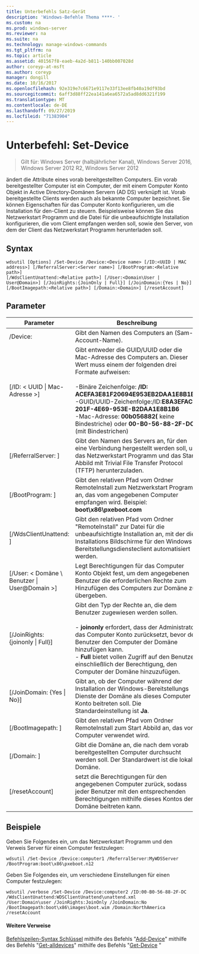```yaml
---
title: Unterbefehls Satz-Gerät
description: 'Windows-Befehle Thema ****- '
ms.custom: na
ms.prod: windows-server
ms.reviewer: na
ms.suite: na
ms.technology: manage-windows-commands
ms.tgt_pltfrm: na
ms.topic: article
ms.assetid: 401567f8-eaeb-4a2d-b811-140bb007028d
author: coreyp-at-msft
ms.author: coreyp
manager: dongill
ms.date: 10/16/2017
ms.openlocfilehash: 92e319e7c6671e9117e33f13ee8fb40a19df93bd
ms.sourcegitcommit: 6aff3d88ff22ea141a6ea6572a5ad8dd6321f199
ms.translationtype: MT
ms.contentlocale: de-DE
ms.lasthandoff: 09/27/2019
ms.locfileid: "71383904"
---
```

# <a name="subcommand-set-device"></a>Unterbefehl: Set-Device

>Gilt für: Windows Server (halbjährlicher Kanal), Windows Server 2016, Windows Server 2012 R2, Windows Server 2012

ändert die Attribute eines vorab bereitgestellten Computers. Ein vorab bereitgestellter Computer ist ein Computer, der mit einem Computer Konto Objekt in Active Directory-Domänen Servern (AD DS) verknüpft ist. Vorab bereitgestellte Clients werden auch als bekannte Computer bezeichnet. Sie können Eigenschaften für das Computer Konto konfigurieren, um die Installation für den-Client zu steuern. Beispielsweise können Sie das Netzwerkstart Programm und die Datei für die unbeaufsichtigte Installation konfigurieren, die vom Client empfangen werden soll, sowie den Server, von dem der Client das Netzwerkstart Programm herunterladen soll.
## <a name="syntax"></a>Syntax
```
wdsutil [Options] /Set-Device /Device:<Device name> [/ID:<UUID | MAC address>] [/ReferralServer:<Server name>] [/BootProgram:<Relative path>] 
[/WdsClientUnattend:<Relative path>] [/User:<Domain\User | User@Domain>] [/JoinRights:{JoinOnly | Full}] [/JoinDomain:{Yes | No}] [/BootImagepath:<Relative path>] [/Domain:<Domain>] [/resetAccount]
```
## <a name="parameters"></a>Parameter
|Parameter|Beschreibung|
|-------|--------|
|/Device: <computer name>|Gibt den Namen des Computers an (Sam-Account-Name).|
|[/ID: < UUID &#124; Mac-Adresse >]|Gibt entweder die GUID/UUID oder die Mac-Adresse des Computers an. Dieser Wert muss einem der folgenden drei Formate aufweisen:<br /><br />-Binäre Zeichenfolge: **/ID: ACEFA3E81F20694E953EB2DAA1E8B1B6**<br />-GUID/UUID-Zeichenfolge:/ID:**E8A3EFAC-201F-4E69-953E-B2DAA1E8B1B6**<br />-Mac-Adresse: **00b056882(** keine Bindestriche) oder **00-B0-56-88-2F-DC** (mit Bindestrichen)|
|[/ReferralServer: <Server name>]|Gibt den Namen des Servers an, für den eine Verbindung hergestellt werden soll, um das Netzwerkstart Programm und das Start Abbild mit Trivial File Transfer Protocol (TFTP) herunterzuladen.|
|[/BootProgram: <Relative path>]|Gibt den relativen Pfad vom Ordner RemoteInstall zum Netzwerkstart Programm an, das vom angegebenen Computer empfangen wird. Beispiel: **boot\x86\pxeboot.com**|
|[/WdsClientUnattend: <Relative path>]|Gibt den relativen Pfad vom Ordner "RemoteInstall" zur Datei für die unbeaufsichtigte Installation an, mit der die Installations Bildschirme für den Windows-Bereitstellungsdiensteclient automatisiert werden.|
|[/User: < Domäne \ Benutzer &#124; User@Domain >]|Legt Berechtigungen für das Computer Konto Objekt fest, um dem angegebenen Benutzer die erforderlichen Rechte zum Hinzufügen des Computers zur Domäne zu übergeben.|
|[/JoinRights: {joinonly &#124; Full}]|Gibt den Typ der Rechte an, die dem Benutzer zugewiesen werden sollen.<br /><br />-   **joinonly** erfordert, dass der Administrator das Computer Konto zurücksetzt, bevor der Benutzer den Computer der Domäne hinzufügen kann.<br />-   **Full** bietet vollen Zugriff auf den Benutzer, einschließlich der Berechtigung, den Computer der Domäne hinzuzufügen.|
|[/JoinDomain: {Yes &#124; No}]|Gibt an, ob der Computer während der Installation der Windows-Bereitstellungs Dienste der Domäne als dieses Computer Konto beitreten soll. Die Standardeinstellung ist **Ja**.|
|[/BootImagepath: <Relative path>]|Gibt den relativen Pfad vom Ordner RemoteInstall zum Start Abbild an, das vom Computer verwendet wird.|
|[/Domain: <Domain>]|Gibt die Domäne an, die nach dem vorab bereitgestellten Computer durchsucht werden soll. Der Standardwert ist die lokale Domäne.|
|[/resetAccount]|setzt die Berechtigungen für den angegebenen Computer zurück, sodass jeder Benutzer mit den entsprechenden Berechtigungen mithilfe dieses Kontos der Domäne beitreten kann.|
## <a name="BKMK_examples"></a>Beispiele
Geben Sie Folgendes ein, um das Netzwerkstart Programm und den Verweis Server für einen Computer festzulegen:
```
wdsutil /Set-Device /Device:computer1 /ReferralServer:MyWDSServer
/BootProgram:boot\x86\pxeboot.n12
```
Geben Sie Folgendes ein, um verschiedene Einstellungen für einen Computer festzulegen:
```
wdsutil /verbose /Set-Device /Device:computer2 /ID:00-B0-56-88-2F-DC /WdsClientUnattend:WDSClientUnattend\unattend.xml 
/User:Domain\user /JoinRights:JoinOnly /JoinDomain:No /BootImagepath:boot\x86\images\boot.wim /Domain:NorthAmerica /resetAccount
```
#### <a name="additional-references"></a>Weitere Verweise
[Befehlszeilen-Syntax Schlüssel](command-line-syntax-key.md)
 mithilfe des Befehls "[Add-Device](using-the-add-device-command.md)" 
 mithilfe des Befehls "[Get-alldevices](using-the-get-alldevices-command.md)" 
 mithilfe des Befehls "[Get-Device](using-the-get-device-command.md) "
